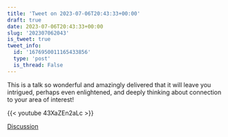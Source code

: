 ```yaml
---
title: 'Tweet on 2023-07-06T20:43:33+00:00'
draft: true
date: 2023-07-06T20:43:33+00:00
slug: '202307062043'
is_tweet: true
tweet_info:
  id: '1676950011165433856'
  type: 'post'
  is_thread: False
---
```




This is a talk so wonderful and amazingly delivered that it will leave you intrigued, perhaps even enlightened, and deeply thinking about connection to your area of interest!

{{< youtube 43XaZEn2aLc >}}

[Discussion](https://x.com/sytelus/status/1676950011165433856)
